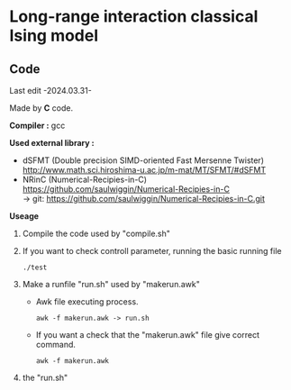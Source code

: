 # Long-range interaction classical Ising model
## Code
Last edit -2024.03.31-  
  
Made by **C** code.  
  
**Compiler :** gcc
  
**Used external library :**  
- dSFMT (Double precision SIMD-oriented Fast Mersenne Twister) http://www.math.sci.hiroshima-u.ac.jp/m-mat/MT/SFMT/#dSFMT  
- NRinC (Numerical-Recipies-in-C) https://github.com/saulwiggin/Numerical-Recipies-in-C  
  -> git: https://github.com/saulwiggin/Numerical-Recipies-in-C.git

**Useage**  
1. Compile the code used by "compile.sh"  
2. If you want to check controll parameter, running the basic running file
   ```
   ./test
   ```
3. Make a runfile "run.sh" used by "makerun.awk"
     
   - Awk file executing process.
     ```
     awk -f makerun.awk -> run.sh
     ```
   - If you want a check that the "makerun.awk" file give correct command.
     ```
     awk -f makerun.awk
     ```   
4.  the "run.sh"
